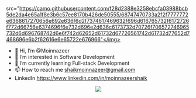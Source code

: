 <img>src="https://camo.githubusercontent.com/f28d2388e3258ebcfa03988bcb5de2da4e65a1f8e3b6c57ee8170b426de50555/68747470733a2f2f7777772e6368617270656e692e636f6d2f7374617469632f696d616765732f6172726f772d66756e6374696f6e732d696e2d636c6173732d70726f706572746965732d6d696768742d6e6f742d62652d61732d67726561742d61732d77652d7468696e6b2f62616e6e65722e676966"</img>



- 👋 Hi, I’m @Moinnazeer
- 👀 I’m interested in Software Development
- 🌱 I’m currently learning Full-stack Development
- 📫 How to reach me shaikmoinnazeer@gmail.com
- LinkedIn https://www.linkedin.com/in/moinnazeershaik
  
<p align="center">
  <a href="https://skillicons.dev">
    <img src="https://skillicons.dev/icons?i=py,html,css,js,nodejs,react,sqlite,mongodb,visualstudio,vscode,git,github,githubactions,gmail,gitlab,powershell,prisma,instagram,linkedin" />
  </a>
</p>
